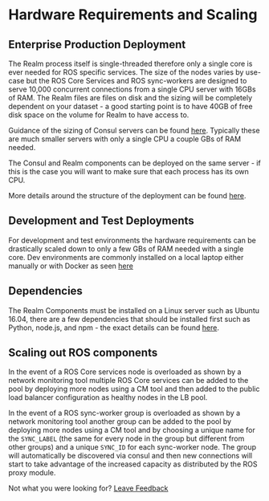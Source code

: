 # Hardware Requirements and Scaling

## Enterprise Production Deployment

The Realm process itself is single-threaded therefore only a single core is ever needed for ROS specific services. The size of the nodes varies by use-case but the  ROS Core Services and ROS sync-workers are designed to serve 10,000 concurrent connections from a single CPU server with 16GBs of RAM. The Realm files are files on disk and the sizing will be completely dependent on your dataset - a good starting point is to have 40GB of free disk space on the volume for Realm to have access to.  


Guidance of the sizing of Consul servers can be found [here](https://www.consul.io/docs/guides/performance.html).  Typically these are much smaller servers with only a single CPU a couple GBs of RAM needed.  


The Consul and Realm components can be deployed on the same server - if this is the case you will want to make sure that each process has its own CPU.

More details around the structure of the deployment can be found [here](./).  

## Development and Test Deployments

For development and test environments the hardware requirements can be drastically scaled down to only a few GBs of RAM needed with a single core. Dev environments are commonly installed on a local laptop either manually or with Docker as seen [here](https://docs.realm.io/platform/getting-started/install-realm-object-server/manual-install%20)

## Dependencies 

The Realm Components must be installed on a Linux server such as Ubuntu 16.04, there are a few dependencies that should be installed first such as Python, node.js, and npm - the exact details can be found [here](https://docs.realm.io/platform/self-hosted/installation).  

## Scaling out ROS components 

In the event of a ROS Core services node is overloaded as shown by a network monitoring tool multiple ROS Core services can be added to the pool by deploying more nodes using a CM tool and then added to the public load balancer configuration as healthy nodes in the LB pool.  


In the event of a ROS sync-worker group is overloaded as shown by a network monitoring tool another group can be added to the pool by deploying more nodes using a CM tool and by choosing a unique name for the `SYNC_LABEL` \(the same for every node in the group but different from other groups\) and a unique `SYNC_ID` for each sync-worker node. The group will automatically be discovered via consul and then new connections will start to take advantage of the increased capacity as distributed by the ROS proxy module.  


Not what you were looking for? [Leave Feedback](https://realm3.typeform.com/to/A4guM3) 


